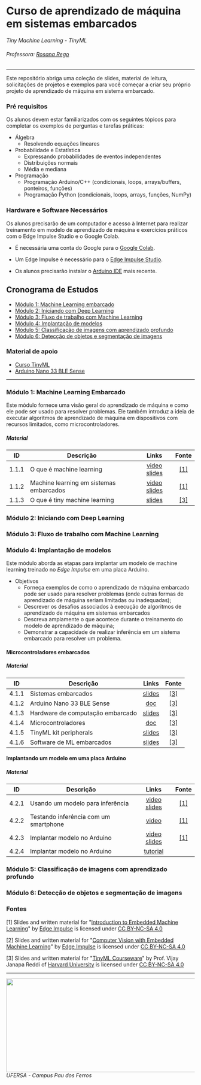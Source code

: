 # Curso de aprendizado de máquina em sistemas embarcados 
_Tiny Machine Learning - TinyML_
###### Professora: [Rosana Rego](https://github.com/roscibely)
--- 

Este repositório abriga uma coleção de slides, material de leitura, solicitações de projetos e exemplos para você começar a criar seu próprio projeto de aprendizado de máquina em sistema embarcado.

### Pré requisitos 

Os alunos devem estar familiarizados com os seguintes tópicos para completar os exemplos de perguntas e tarefas práticas:

* Álgebra
    - Resolvendo equações lineares
* Probabilidade e Estatística
    - Expressando probabilidades de eventos independentes
     - Distribuições normais
     - Média e mediana
* Programação
    - Programação Arduino/C++ (condicionais, loops, arrays/buffers, ponteiros, funções)
    - Programação Python (condicionais, loops, arrays, funções, NumPy)

### Hardware e Software Necessários

Os alunos precisarão de um computador e acesso à Internet para realizar treinamento em modelo de aprendizado de máquina e exercícios práticos com o Edge Impulse Studio e o Google Colab.

* É necessária uma conta do Google para o [Google Colab](https://colab.research.google.com/).

* Um Edge Impulse é necessário para o [Edge Impulse Studio](https://edgeimpulse.com/).

* Os alunos precisarão instalar o [Arduino IDE](https://www.arduino.cc/en/software) mais recente.

## Cronograma de Estudos 

* [Módulo 1: Machine Learning embarcado](#módulo-1-machine-learning-embarcado)
* [Módulo 2: Iniciando com Deep Learning](#módulo-2-iniciando-com-deep-learning)
* [Módulo 3: Fluxo de trabalho com Machine Learning](#módulo-3-fluxo-de-trabalho-com-machine-learning)
* [Módulo 4: Implantação de modelos](#módulo-4-implantação-de-modelos)
* [Módulo 5: Classificação de imagens com aprendizado profundo](#módulo-5-classificação-de-imagens-com-aprendizado-profundo)
* [Módulo 6: Detecção de objetos e segmentação de imagens](#módulo-6-detecção-de-objetos-e-segmentação-de-imagens)

### Material de apoio

* [Curso TinyML](https://www.coursera.org/learn/introduction-to-embedded-machine-learning?action=enroll)
* [Arduino Nano 33 BLE Sense](https://docs.edgeimpulse.com/docs/development-platforms/officially-supported-mcu-targets/arduino-nano-33-ble-sense#connecting-an-off-the-shelf-ov7675-camera-module)

--- 


### Módulo 1: Machine Learning Embarcado

Este módulo fornece uma visão geral do aprendizado de máquina e como ele pode ser usado para resolver problemas. Ele também introduz a ideia de executar algoritmos de aprendizado de máquina em dispositivos com recursos limitados, como microcontroladores. 

##### Material


| ID | Descrição | Links | Fonte |
|----|-------------|:-----:|:-----------:|
| 1.1.1 | O que é machine learning | [video](https://www.youtube.com/watch?v=RDGCGho5oaQ&list=PL7VEa1KauMQqZFj_nWRfsCZNXaBbkuurG&index=3) [slides](Module%201%20-%20Introduction%20to%20Machine%20Learning/1.1.1.what-is-machine-learning.1.pdf?raw=true) | [[1]](#1-slides-and-written-material-for-introduction-to-embedded-machine-learning-by-edge-impulse-is-licensed-under-cc-by-nc-sa-40) |
| 1.1.2 | Machine learning em sistemas embarcados | [video](https://www.youtube.com/watch?v=Thg_EK9xxVk&list=PL7VEa1KauMQqZFj_nWRfsCZNXaBbkuurG&index=6) [slides](Module%201%20-%20Introduction%20to%20Machine%20Learning/1.1.2.machine-learning-on-embedded-devices.1.pdf?raw=true) | [[1]](#1-slides-and-written-material-for-introduction-to-embedded-machine-learning-by-edge-impulse-is-licensed-under-cc-by-nc-sa-40) |
| 1.1.3 | O que é tiny machine learning | [slides](Module%201%20-%20Introduction%20to%20Machine%20Learning/1.1.3.what-is-tiny-machine-learning.3.pdf?raw=true) | [[3]](#3-slides-and-written-material-for-tinyml-courseware-by-harvard-university-is-licensed-under-cc-by-nc-sa-40) |


### Módulo 2: Iniciando com Deep Learning

### Módulo 3: Fluxo de trabalho com Machine Learning

### Módulo 4: Implantação de modelos

Este módulo aborda as etapas para implantar um modelo de machine learning treinado no _Edge Impulse_ em uma placa Arduino. 

* Objetivos 
    - Forneça exemplos de como o aprendizado de máquina embarcado pode ser usado para resolver problemas (onde outras formas de aprendizado de máquina seriam limitadas ou inadequadas);
    - Descrever os desafios associados à execução de algoritmos de aprendizado de máquina em sistemas embarcados 
    - Descreva amplamente o que acontece durante o treinamento do modelo de aprendizado de máquina;
    - Demonstrar a capacidade de realizar inferência em um sistema embarcado para resolver um problema.



#### Microcontroladores embarcados

##### Material

| ID | Descrição | Links | Fonte |
|----|-------------|:-----:|:-----------:|
| 4.1.1 | Sistemas embarcados | [slides](Module%204%20-%20Model%20Deployment/4.2.1.embedded-systems.3.pdf?raw=true) | [[3]](#3-slides-and-written-material-for-tinyml-courseware-by-harvard-university-is-licensed-under-cc-by-nc-sa-40) |
| 4.1.2 | Arduino Nano 33 BLE Sense | [doc](Module%204%20-%20Model%20Deployment/4.2.2.diversity-of-embedded-systems.3.pdf?raw=true) | [[3]](#3-slides-and-written-material-for-tinyml-courseware-by-harvard-university-is-licensed-under-cc-by-nc-sa-40) |
| 4.1.3 | Hardware de computação embarcado| [slides](Module%204%20-%20Model%20Deployment/4.2.3.embedded-computing-hardware.3.pdf?raw=true) | [[3]](#3-slides-and-written-material-for-tinyml-courseware-by-harvard-university-is-licensed-under-cc-by-nc-sa-40) |
| 4.1.4 | Microcontroladores | [doc](Module%204%20-%20Model%20Deployment/4.2.4.embedded-microcontrollers.3.pdf?raw=true) | [[3]](#3-slides-and-written-material-for-tinyml-courseware-by-harvard-university-is-licensed-under-cc-by-nc-sa-40) |
| 4.1.5 | TinyML kit peripherals | [slides](Module%204%20-%20Model%20Deployment/4.2.6.tinyml-kit-peripherals.3.pdf?raw=true) | [[3]](#3-slides-and-written-material-for-tinyml-courseware-by-harvard-university-is-licensed-under-cc-by-nc-sa-40) |
| 4.1.6 | Software de ML embarcados | [slides](Module%204%20-%20Model%20Deployment/4.2.8.embedded-ml-software.3.pdf?raw=true) | [[3]](#3-slides-and-written-material-for-tinyml-courseware-by-harvard-university-is-licensed-under-cc-by-nc-sa-40) |

#### Implantando um modelo em uma placa Arduino

##### Material

| ID | Descrição | Links | Fonte |
|----|-------------|:-----:|:-----------:|
| 4.2.1 | Usando um modelo para inferência | [video](https://www.youtube.com/watch?v=UKeZFIqMk2U&list=PL7VEa1KauMQqZFj_nWRfsCZNXaBbkuurG&index=18) [slides](Module%204%20-%20Model%20Deployment/4.3.1.using-a-model-for-inference.1.pdf?raw=true) | [[1]](#1-slides-and-written-material-for-introduction-to-embedded-machine-learning-by-edge-impulse-is-licensed-under-cc-by-nc-sa-40) |
| 4.2.2 | Testando inferência com um smartphone | [video](https://www.youtube.com/watch?v=OWakb-oDAOg&list=PL7VEa1KauMQqZFj_nWRfsCZNXaBbkuurG&index=19) | [[1]](#1-slides-and-written-material-for-introduction-to-embedded-machine-learning-by-edge-impulse-is-licensed-under-cc-by-nc-sa-40) |
| 4.2.3 | Implantar modelo no Arduino | [video](https://www.youtube.com/watch?v=uUh61R8Hu0o&list=PL7VEa1KauMQqZFj_nWRfsCZNXaBbkuurG&index=20) [slides](Module%204%20-%20Model%20Deployment/4.3.3.deploy-model-to-arduino.1.pdf?raw=true) | [[1]](#1-slides-and-written-material-for-introduction-to-embedded-machine-learning-by-edge-impulse-is-licensed-under-cc-by-nc-sa-40) |
| 4.2.4 | Implantar modelo no Arduino | [tutorial](https://docs.edgeimpulse.com/docs/deployment/running-your-impulse-arduino) | |



### Módulo 5: Classificação de imagens com aprendizado profundo

### Módulo 6: Detecção de objetos e segmentação de imagens


### Fontes

<!-- omit in toc -->
 [1] Slides and written material for "[Introduction to Embedded Machine Learning](https://www.coursera.org/learn/introduction-to-embedded-machine-learning)" by [Edge Impulse](https://edgeimpulse.com/) is licensed under [CC BY-NC-SA 4.0](https://creativecommons.org/licenses/by-nc-sa/4.0/)

<!-- omit in toc -->
 [2] Slides and written material for "[Computer Vision with Embedded Machine Learning](https://www.coursera.org/learn/computer-vision-with-embedded-machine-learning)" by [Edge Impulse](https://edgeimpulse.com/) is licensed under [CC BY-NC-SA 4.0](https://creativecommons.org/licenses/by-nc-sa/4.0/)

<!-- omit in toc -->
 [3] Slides and written material for "[TinyML Courseware](https://github.com/tinyMLx/courseware)" by Prof. Vijay Janapa Reddi of [Harvard University](http://tinyml.seas.harvard.edu/) is licensed under [CC BY-NC-SA 4.0](https://creativecommons.org/licenses/by-nc-sa/4.0/)

---
<div>
  <img src="https://github.com/roscibely/algorithms-and-data-structure/blob/develop/root/ufersa.jpg" width="900" height="250">
</div>
<i>UFERSA - Campus Pau dos Ferros</i>
